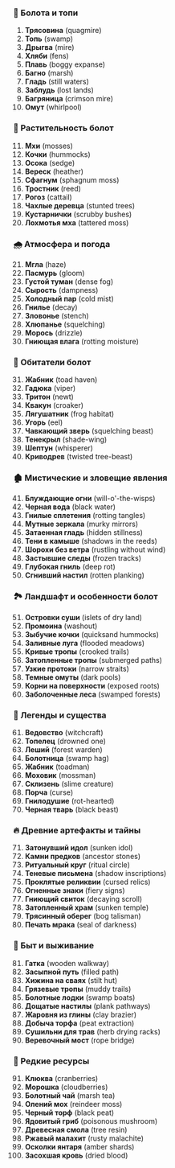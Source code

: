 
### 📜 Болота и топи  
1. **Трясовина** (quagmire)  
2. **Топь** (swamp)  
3. **Дрыгва** (mire)  
4. **Хляби** (fens)  
5. **Плавь** (boggy expanse)  
6. **Багно** (marsh)  
7. **Гладь** (still waters)  
8. **Заблудь** (lost lands)  
9. **Багряница** (crimson mire)  
10. **Омут** (whirlpool)  

### 🌱 Растительность болот  
11. **Мхи** (mosses)  
12. **Кочки** (hummocks)  
13. **Осока** (sedge)  
14. **Вереск** (heather)  
15. **Сфагнум** (sphagnum moss)  
16. **Тростник** (reed)  
17. **Рогоз** (cattail)  
18. **Чахлые деревца** (stunted trees)  
19. **Кустарнички** (scrubby bushes)  
20. **Лохмотья мха** (tattered moss)  

### 🌧️ Атмосфера и погода  
21. **Мгла** (haze)  
22. **Пасмурь** (gloom)  
23. **Густой туман** (dense fog)  
24. **Сырость** (dampness)  
25. **Холодный пар** (cold mist)  
26. **Гнилье** (decay)  
27. **Зловонье** (stench)  
28. **Хлюпанье** (squelching)  
29. **Морось** (drizzle)  
30. **Гниющая влага** (rotting moisture)  

### 🦎 Обитатели болот  
31. **Жабник** (toad haven)  
32. **Гадюка** (viper)  
33. **Тритон** (newt)  
34. **Квакун** (croaker)  
35. **Лягушатник** (frog habitat)  
36. **Угорь** (eel)  
37. **Чавкающий зверь** (squelching beast)  
38. **Тенекрыл** (shade-wing)  
39. **Шептун** (whisperer)  
40. **Криводрев** (twisted tree-beast)  

### 🏚️ Мистические и зловещие явления  
41. **Блуждающие огни** (will-o'-the-wisps)  
42. **Черная вода** (black water)  
43. **Гнилые сплетения** (rotting tangles)  
44. **Мутные зеркала** (murky mirrors)  
45. **Затаенная гладь** (hidden stillness)  
46. **Тени в камыше** (shadows in the reeds)  
47. **Шорохи без ветра** (rustling without wind)  
48. **Застывшие следы** (frozen tracks)  
49. **Глубокая гниль** (deep rot)  
50. **Сгнивший настил** (rotten planking)  

### 🏞️ Ландшафт и особенности болот  
51. **Островки суши** (islets of dry land)  
52. **Промоина** (washout)  
53. **Зыбучие кочки** (quicksand hummocks)  
54. **Заливные луга** (flooded meadows)  
55. **Кривые тропы** (crooked trails)  
56. **Затопленные тропы** (submerged paths)  
57. **Узкие протоки** (narrow straits)  
58. **Темные омуты** (dark pools)  
59. **Корни на поверхности** (exposed roots)  
60. **Заболоченные леса** (swamped forests)  

### 🧌 Легенды и существа  
61. **Ведовство** (witchcraft)  
62. **Топелец** (drowned one)  
63. **Леший** (forest warden)  
64. **Болотница** (swamp hag)  
65. **Жабник** (toadman)  
66. **Моховик** (mossman)  
67. **Склизень** (slime creature)  
68. **Порча** (curse)  
69. **Гнилодушие** (rot-hearted)  
70. **Черная тварь** (black beast)  

### 🔥 Древние артефакты и тайны  
71. **Затонувший идол** (sunken idol)  
72. **Камни предков** (ancestor stones)  
73. **Ритуальный круг** (ritual circle)  
74. **Теневые письмена** (shadow inscriptions)  
75. **Проклятые реликвии** (cursed relics)  
76. **Огненные знаки** (fiery signs)  
77. **Гниющий свиток** (decaying scroll)  
78. **Затопленный храм** (sunken temple)  
79. **Трясинный оберег** (bog talisman)  
80. **Печать мрака** (seal of darkness)  

### 🛶 Быт и выживание  
81. **Гатка** (wooden walkway)  
82. **Засыпной путь** (filled path)  
83. **Хижина на сваях** (stilt hut)  
84. **Грязевые тропы** (muddy trails)  
85. **Болотные лодки** (swamp boats)  
86. **Дощатые настилы** (plank pathways)  
87. **Жаровня из глины** (clay brazier)  
88. **Добыча торфа** (peat extraction)  
89. **Сушильни для трав** (herb drying racks)  
90. **Веревочный мост** (rope bridge)  

### 🌿 Редкие ресурсы  
91. **Клюква** (cranberries)  
92. **Морошка** (cloudberries)  
93. **Болотный чай** (marsh tea)  
94. **Олений мох** (reindeer moss)  
95. **Черный торф** (black peat)  
96. **Ядовитый гриб** (poisonous mushroom)  
97. **Древесная смола** (tree resin)  
98. **Ржавый малахит** (rusty malachite)  
99. **Осколки янтаря** (amber shards)  
100. **Засохшая кровь** (dried blood)  

